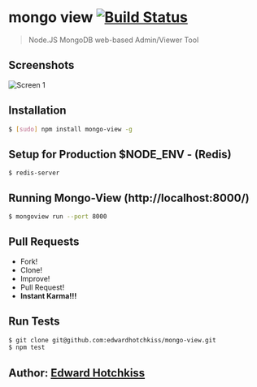 
# mongo view [![Build Status](https://secure.travis-ci.org/edwardhotchkiss/mongo-view.png)](http://travis-ci.org/edwardhotchkiss/mongo-view)

> Node.JS MongoDB web-based Admin/Viewer Tool

## Screenshots

![Screen 1](https://github.com/edwardhotchkiss/mongo-view/raw/master/public/images/screens/1.png)

## Installation

```bash
$ [sudo] npm install mongo-view -g
```

## Setup for Production $NODE_ENV - (Redis)

```
$ redis-server
```

## Running Mongo-View (http://localhost:8000/)

```bash
$ mongoview run --port 8000
```

## Pull Requests

  * Fork!
  * Clone!
  * Improve!
  * Pull Request!
  * **Instant Karma!!!**

## Run Tests

``` bash
$ git clone git@github.com:edwardhotchkiss/mongo-view.git
$ npm test
```

## Author: [Edward Hotchkiss][0]

[0]: http://edwardhotchkiss.com/

